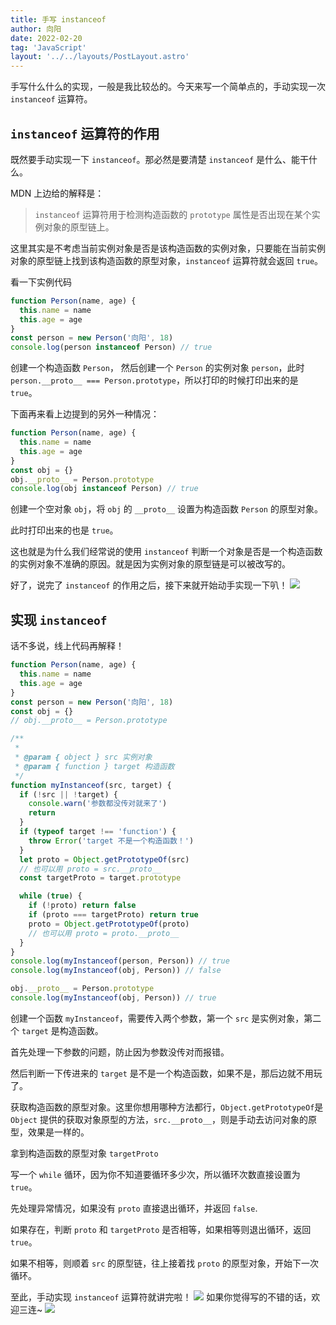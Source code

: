 ```yaml
---
title: 手写 instanceof
author: 向阳
date: 2022-02-20
tag: 'JavaScript'
layout: '../../layouts/PostLayout.astro'
---
```


手写什么什么的实现，一般是我比较怂的。今天来写一个简单点的，手动实现一次 `instanceof` 运算符。

## `instanceof` 运算符的作用

既然要手动实现一下 `instanceof`。那必然是要清楚 `instanceof` 是什么、能干什么。

MDN 上边给的解释是：

> `instanceof` 运算符用于检测构造函数的 `prototype` 属性是否出现在某个实例对象的原型链上。

这里其实是不考虑当前实例对象是否是该构造函数的实例对象，只要能在当前实例对象的原型链上找到该构造函数的原型对象，`instanceof` 运算符就会返回 `true`。

看一下实例代码

```javascript
function Person(name, age) {
  this.name = name
  this.age = age
}
const person = new Person('向阳', 18)
console.log(person instanceof Person) // true
```

创建一个构造函数 `Person`， 然后创建一个 `Person` 的实例对象 `person`，此时 `person.__proto__ === Person.prototype`，所以打印的时候打印出来的是 `true`。

下面再来看上边提到的另外一种情况：

```javascript
function Person(name, age) {
  this.name = name
  this.age = age
}
const obj = {}
obj.__proto__ = Person.prototype
console.log(obj instanceof Person) // true
```

创建一个空对象 `obj`，将 `obj` 的 `__proto__` 设置为构造函数 `Person` 的原型对象。

此时打印出来的也是 `true`。

这也就是为什么我们经常说的使用 `instanceof` 判断一个对象是否是一个构造函数的实例对象不准确的原因。就是因为实例对象的原型链是可以被改写的。

好了，说完了 `instanceof` 的作用之后，接下来就开始动手实现一下叭！
![](https://files.mdnice.com/user/17954/1506ce5d-f0e4-4bd9-a877-21050e131447.png)

## 实现 `instanceof`

话不多说，线上代码再解释！

```javascript
function Person(name, age) {
  this.name = name
  this.age = age
}
const person = new Person('向阳', 18)
const obj = {}
// obj.__proto__ = Person.prototype

/**
 *
 * @param { object } src 实例对象
 * @param { function } target 构造函数
 */
function myInstanceof(src, target) {
  if (!src || !target) {
    console.warn('参数都没传对就来了')
    return
  }
  if (typeof target !== 'function') {
    throw Error('target 不是一个构造函数！')
  }
  let proto = Object.getPrototypeOf(src)
  // 也可以用 proto = src.__proto__
  const targetProto = target.prototype

  while (true) {
    if (!proto) return false
    if (proto === targetProto) return true
    proto = Object.getPrototypeOf(proto)
    // 也可以用 proto = proto.__proto__
  }
}
console.log(myInstanceof(person, Person)) // true
console.log(myInstanceof(obj, Person)) // false

obj.__proto__ = Person.prototype
console.log(myInstanceof(obj, Person)) // true
```

创建一个函数 `myInstanceof`，需要传入两个参数，第一个 `src` 是实例对象，第二个 `target` 是构造函数。

首先处理一下参数的问题，防止因为参数没传对而报错。

然后判断一下传进来的 `target` 是不是一个构造函数，如果不是，那后边就不用玩了。

获取构造函数的原型对象。这里你想用哪种方法都行，`Object.getPrototypeOf`是 `Object` 提供的获取对象原型的方法，`src.__proto__`，则是手动去访问对象的原型，效果是一样的。

拿到构造函数的原型对象 `targetProto`

写一个 `while` 循环，因为你不知道要循环多少次，所以循环次数直接设置为 `true`。

先处理异常情况，如果没有 `proto` 直接退出循环，并返回 `false`.

如果存在，判断 `proto` 和 `targetProto` 是否相等，如果相等则退出循环，返回 `true`。

如果不相等，则顺着 `src` 的原型链，往上接着找 `proto` 的原型对象，开始下一次循环。

至此，手动实现 `instanceof` 运算符就讲完啦！
![](https://files.mdnice.com/user/17954/3464ccf7-2e2b-4506-970f-326a88a8c245.png)
如果你觉得写的不错的话，欢迎三连~
![](https://img.soogif.com/5HkHKKxGJ6ZmhQ7c8nLYOE9jfEXDpqp4.gif?scope=mdnice)
